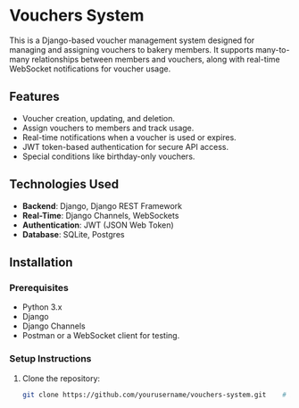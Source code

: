 # Vouchers System

This is a Django-based voucher management system designed for managing and assigning vouchers to bakery members. It supports many-to-many relationships between members and vouchers, along with real-time WebSocket notifications for voucher usage.

## Features

- Voucher creation, updating, and deletion.
- Assign vouchers to members and track usage.
- Real-time notifications when a voucher is used or expires.
- JWT token-based authentication for secure API access.
- Special conditions like birthday-only vouchers.

## Technologies Used

- **Backend**: Django, Django REST Framework
- **Real-Time**: Django Channels, WebSockets
- **Authentication**: JWT (JSON Web Token)
- **Database**: SQLite, Postgres
 
## Installation

### Prerequisites

- Python 3.x
- Django
- Django Channels
- Postman or a WebSocket client for testing.

### Setup Instructions

1. Clone the repository:

   ```bash
   git clone https://github.com/yourusername/vouchers-system.git    # i will add link after completion
